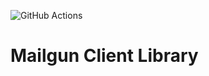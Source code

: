 ![GitHub Actions](https://github.com/RetWolf/mailgun-client/workflows/Rust/badge.svg)

# Mailgun Client Library
